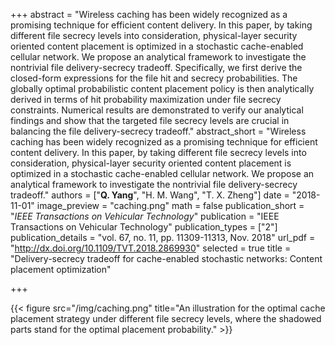 +++
abstract = "Wireless caching has been widely recognized as a promising technique for efficient content delivery. In this paper, by taking different file secrecy levels into consideration, physical-layer security oriented content placement is optimized in a stochastic cache-enabled cellular network. We propose an analytical framework to investigate the nontrivial file delivery-secrecy tradeoff. Specifically, we first derive the closed-form expressions for the file hit and secrecy probabilities. The globally optimal probabilistic content placement policy is then analytically derived in terms of hit probability maximization under file secrecy constraints. Numerical results are demonstrated to verify our analytical findings and show that the targeted file secrecy levels are crucial in balancing the file delivery-secrecy tradeoff."
abstract_short = "Wireless caching has been widely recognized as a promising technique for efficient content delivery. In this paper, by taking different file secrecy levels into consideration, physical-layer security oriented content placement is optimized in a stochastic cache-enabled cellular network. We propose an analytical framework to investigate the nontrivial file delivery-secrecy tradeoff."
authors = ["**Q. Yang**", "H. M. Wang", "T. X. Zheng"]
date = "2018-11-01"
image_preview = "caching.png"
math = false
publication_short = "*IEEE Transactions on Vehicular Technology*"
publication = "IEEE Transactions on Vehicular Technology"
publication_types = ["2"]
publication_details = "vol. 67, no. 11, pp. 11309-11313, Nov. 2018"
url_pdf = "http://dx.doi.org/10.1109/TVT.2018.2869930"
selected = true
title = "Delivery-secrecy tradeoff for cache-enabled stochastic networks: Content placement optimization"


+++


{{< figure src="/img/caching.png" title="An illustration for the optimal cache placement strategy under different file secrecy levels, where the shadowed parts stand for the optimal placement probability." >}}